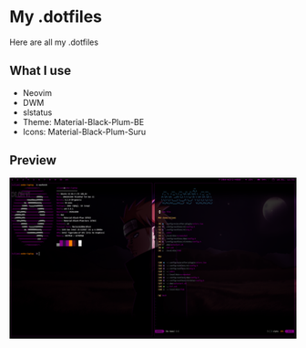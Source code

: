# My .dotfiles

Here are all my .dotfiles

## What I use

- Neovim 
- DWM
- slstatus
- Theme: Material-Black-Plum-BE
- Icons: Material-Black-Plum-Suru

## Preview

![Preview](/Pictures/preview.png)
